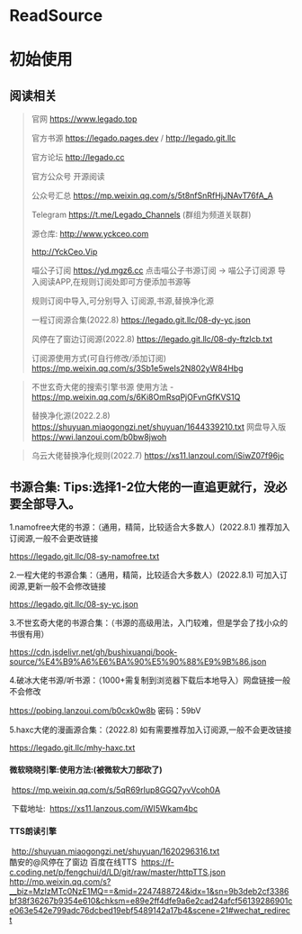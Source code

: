 # ReadSource

# 初始使用

## **阅读相关**
 
> 官网
> https://www.legado.top
> 
> 官方书源
> https://legado.pages.dev / http://legado.git.llc
> 
> 官方论坛
> http://legado.cc
> 
> 官方公众号
> 开源阅读
> 
> 公众号汇总
> https://mp.weixin.qq.com/s/5t8nfSnRfHjJNAvT76fA_A
> 
> Telegram
> https://t.me/Legado_Channels (群组为频道关联群)
>
> 源仓库:
> http://www.yckceo.com
> 
> http://YckCeo.Vip
> 
> 喵公子订阅
> https://yd.mgz6.cc  点击喵公子书源订阅 -> 喵公子订阅源 导入阅读APP,在规则订阅处即可方便添加书源等
> 
> 规则订阅中导入,可分别导入 订阅源,书源,替换净化源
> 
> 一程订阅源合集(2022.8)
> https://legado.git.llc/08-dy-yc.json
> 
> 风停在了窗边订阅源(2022.8)
> https://legado.git.llc/08-dy-ftzlcb.txt
> 
> 订阅源使用方式(可自行修改/添加订阅)
> https://mp.weixin.qq.com/s/3Sb1e5weIs2N802yW84Hbg

> 不世玄奇大佬的搜索引擎书源 使用方法 - https://mp.weixin.qq.com/s/6Ki8OmRsqPjOFvnGfKVS1Q
> 
> 替换净化源(2022.2.8)
> https://shuyuan.miaogongzi.net/shuyuan/1644339210.txt
> 网盘导入版
> https://wwi.lanzoui.com/b0bw8jwoh

> 乌云大佬替换净化规则(2022.7)
> https://xs11.lanzoul.com/iSiwZ07f96jc

## 书源合集: Tips:选择1-2位大佬的一直追更就行，没必要全部导入。

1.namofree大佬的书源：（通用，精简，比较适合大多数人）(2022.8.1) 推荐加入订阅源,一般不会更改链接

https://legado.git.llc/08-sy-namofree.txt

2.一程大佬的书源合集：（通用，精简，比较适合大多数人）(2022.8.1) 可加入订阅源,更新一般不会修改链接

https://legado.git.llc/08-sy-yc.json

3.不世玄奇大佬的书源合集：（书源的高级用法，入门较难，但是学会了找小众的书很有用）

https://cdn.jsdelivr.net/gh/bushixuanqi/book-source/%E4%B9%A6%E6%BA%90%E5%90%88%E9%9B%86.json

4.破冰大佬书源/听书源：（1000+需复制到浏览器下载后本地导入）网盘链接一般不会修改

https://pobing.lanzoui.com/b0cxk0w8b   密码：59bV

5.haxc大佬的漫画源合集：（2022.8) 如有需要推荐加入订阅源,一般不会更改链接

https://legado.git.llc/mhy-haxc.txt


#### 	微软晓晓引擎:使用方法:(被微软大刀部砍了)

​	https://mp.weixin.qq.com/s/5qR69rIup8GGQ7yvVcoh0A

​	下载地址:
​	https://xs11.lanzous.com/iWI5Wkam4bc


#### 	TTS朗读引擎
​	http://shuyuan.miaogongzi.net/shuyuan/1620296316.txt
​	
​	酷安的@风停在了窗边 百度在线TTS
​	https://f-c.coding.net/p/fengchui/d/LD/git/raw/master/httpTTS.json
​	
​	http://mp.weixin.qq.com/s?__biz=MzIzMTc0NzE1MQ==&mid=2247488724&idx=1&sn=9b3deb2cf3386bf38f36267b9354e610&chksm=e89e2ff4dfe9a6e2cad24afcf56139286901ce063e542e799adc76dcbed19ebf5489142a17b4&scene=21#wechat_redirect

